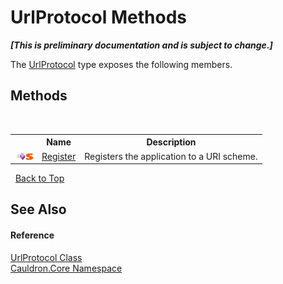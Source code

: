 # UrlProtocol Methods
 _**\[This is preliminary documentation and is subject to change.\]**_

The <a href="T_Cauldron_Core_UrlProtocol">UrlProtocol</a> type exposes the following members.


## Methods
&nbsp;<table><tr><th></th><th>Name</th><th>Description</th></tr><tr><td>![Public method](media/pubmethod.gif "Public method")![Static member](media/static.gif "Static member")</td><td><a href="M_Cauldron_Core_UrlProtocol_Register">Register</a></td><td>
Registers the application to a URI scheme.</td></tr></table>&nbsp;
<a href="#urlprotocol-methods">Back to Top</a>

## See Also


#### Reference
<a href="T_Cauldron_Core_UrlProtocol">UrlProtocol Class</a><br /><a href="N_Cauldron_Core">Cauldron.Core Namespace</a><br />